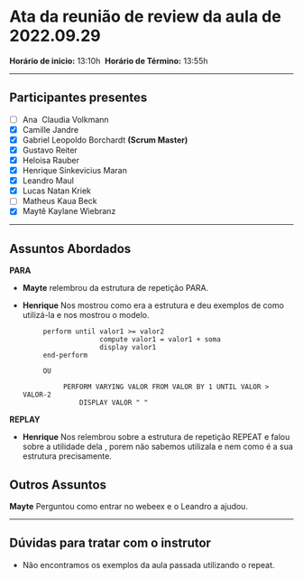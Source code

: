 # Ata da reunião de review da aula de 2022.09.29
**Horário de inicio:** 13:10h  **Horário de Término:** 13:55h

---

## Participantes presentes
- [ ] Ana  Claudia Volkmann
- [x] Camille Jandre
- [x] Gabriel Leopoldo Borchardt **(Scrum Master)**
- [x] Gustavo Reiter
- [x] Heloisa Rauber
- [x] Henrique Sinkevicius Maran 
- [x] Leandro Maul 
- [x] Lucas Natan Kriek 
- [ ] Matheus Kaua Beck
- [x] Maytê Kaylane Wiebranz

---

## Assuntos Abordados

**PARA**

- **Mayte** relembrou da estrutura de repetição PARA.
- **Henrique** Nos mostrou como era a estrutura e deu exemplos de como utilizá-la e nos mostrou o modelo.

           perform until valor1 >= valor2
                         compute valor1 = valor1 + soma
                         display valor1
           end-perform

           OU

                PERFORM VARYING VALOR FROM VALOR BY 1 UNTIL VALOR > VALOR-2
                    DISPLAY VALOR " "

**REPLAY**

- **Henrique** Nos relembrou sobre a estrutura de repetição REPEAT e falou sobre a utilidade dela , porem não sabemos utilizala e nem como é a sua estrutura precisamente.

## Outros Assuntos

**Mayte** Perguntou como entrar no webeex e o Leandro a ajudou.

---

## Dúvidas para tratar com o instrutor
- Não encontramos os exemplos da aula passada utilizando o repeat.
